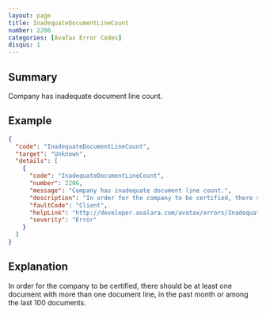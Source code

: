 ```yaml
---
layout: page
title: InadequateDocumentLineCount
number: 2206
categories: [AvaTax Error Codes]
disqus: 1
---
```


## Summary

Company has inadequate document line count.

## Example

```json
{
  "code": "InadequateDocumentLineCount",
  "target": "Unknown",
  "details": [
    {
      "code": "InadequateDocumentLineCount",
      "number": 2206,
      "message": "Company has inadequate document line count.",
      "description": "In order for the company to be certified, there should be at least one document with more than one document line, in the past month or among the last 100 documents.",
      "faultCode": "Client",
      "helpLink": "http://developer.avalara.com/avatax/errors/InadequateDocumentLineCount",
      "severity": "Error"
    }
  ]
}
```

## Explanation

In order for the company to be certified, there should be at least one document with more than one document line, in the past month or among the last 100 documents.
